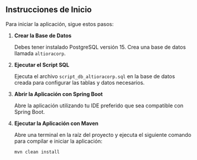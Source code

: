 ## Instrucciones de Inicio

Para iniciar la aplicación, sigue estos pasos:

1. **Crear la Base de Datos**

   Debes tener instalado PostgreSQL versión 15. Crea una base de datos llamada `altioracorp`.

2. **Ejecutar el Script SQL**

   Ejecuta el archivo `script_db_altioracorp.sql` en la base de datos creada para configurar las tablas y datos necesarios.

3. **Abrir la Aplicación con Spring Boot**

   Abre la aplicación utilizando tu IDE preferido que sea compatible con Spring Boot.

4. **Ejecutar la Aplicación con Maven**

   Abre una terminal en la raíz del proyecto y ejecuta el siguiente comando para compilar e iniciar la aplicación:

   ```bash
   mvn clean install
